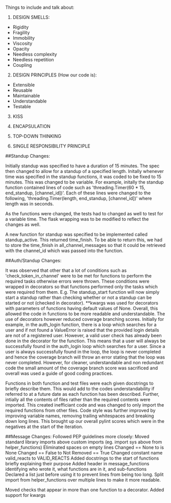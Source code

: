 Things to include and talk about:

1) DESIGN SMELLS:

- Rigidity
- Fragility
- Immobility
- Viscosity
- Opacity
- Needless complexity
- Needless repetition
- Coupling

2) DESIGN PRINCIPLES (How our code is):

- Extensible
- Reusable
- Maintainable
- Understandable
- Testable

3) KISS

4) ENCAPSULATION

5) TOP-DOWN THINKING

6) SINGLE RESPONSIBILITY PRINCIPLE

##Standup Changes:

Initially standup was specified to have a duration of 15 minutes. The spec then changed to allow
for a standup of a specified length. Initally whenever time was specified in the standup functions,
it was coded to be fixed to 15 minutes. This was changed to be variable. For example, initally the standup function contained lines of code such as 'threading.Timer(60 * 15, end_standup, [channel_id])'. Each of these lines were 
changed to the following, 'threading.Timer(length, end_standup, [channel_id])' where length was in seconds. 

As the functions were changed, the tests had to changed as well to test for a variable time. The flask wrapping was
to be modified to reflect the changes as well.

A new function for standup was specified to be implemented called standup_active. This returned time_finish. To be
able to return this, we had to store the time_finish in all_channel_messages so that it could be retrieved with the
channel_id which was passed into the function.

##Auth/Standup Changes:

It was observed that other that a lot of conditions such as 'check_token_in_channel' were to be met for functions to perform the required tasks otherwise errors were thrown. These conditions were wrapped in decorators so that functions performed only the tasks which were required from them. E.g. The standup_start function will now simply start a standup rather than checking whether or not a standup can be started or not (checked in decorator). **kwargs was used for decorators with parameters of functions having default values of None. Overall, this allowed the code in functions to be more readable and understandable. The use of decorators however reduced coverage branching scores. Initially for example, in the auth_login function, there is a loop which searches for a user and if not found a ValueError is raised that the provided login details are not of a registered user. However, a valid user check has already been done in the decorator for the function. This means that a user will always be successfully found in the auth_login loop which searches for a user. Since a user is always successfully found in the loop, the loop is never completed and hence the coverage branch will throw an error stating that the loop was never completed. However, for cleaner, understandable and non redundant code the small amount of the coverage branch score was sacrificed and overall was used a guide of good coding practices. 

Functions in both function and test files were each given docstrings to briefly describe them. This would add to the codes understandability if referred to at a future date as each function has been described. Further, intially all the contents of files rather than the required contents were imported. This created inefficiant code and was changed to only import the required functions from other files. Code style was further improved by improving variable names, removing trailing whitespaces and breaking down long lines. This brought up our overall pylint scores which were in the negatives at the start of the iteration.

##Message Changes:
Followed PEP guidelines more closely:
    Moved standard library imports above custom imports (eg. import sys above from helper_functions)
    Eliminated spaces on empty lines
    Changed == None to is None
    Changed == False to Not
    Removed == True
    Changed constant name valid_reacts to VALID_REACTS
    Added docstrings to the start of functions briefly explaining their purpose
    Added header in message_functions identifying who wrote it, what functions are in it, and sub-functions
    Declared a list just before using it to prevent lines from being too long.
    Split import from helper_functions over multiple lines to make it more readable.

Moved checks that appear in more than one function to a decorator.
Added support for kwargs

